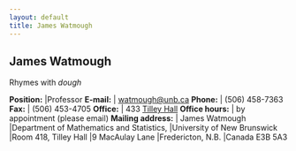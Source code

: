 ```yaml
---
layout: default
title: James Watmough
---
```


## James Watmough

Rhymes with *dough* 

**Position:** |Professor
**E-mail:** | <watmough@unb.ca>
**Phone:** | (506) 458-7363
**Fax:** | (506) 453-4705
**Office:** | 433 [Tilley Hall](https://www.google.ca/maps/place/Tilley+Hall,+Fredericton,+NB/@45.9463133,-66.6419514,21z/data=!4m5!3m4!1s0x4ca4221006d4b1cd:0x6cdbf9df59395c00!8m2!3d45.946483!4d-66.6417703)
**Office hours:** | by appointment (please email)
**Mailing address:** | James Watmough
|Department of Mathematics and Statistics,
|University of New Brunswick
|Room 418, Tilley Hall
|9 MacAulay Lane
|Fredericton, N.B.
|Canada E3B 5A3 </td>
